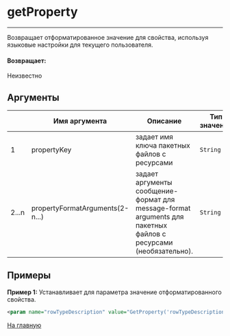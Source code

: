 # getProperty

---

Возвращает отформатированное значение для свойства, используя языковые настройки для текущего пользователя.

#### Возвращает:

Неизвестно

## Аргументы

|  | Имя аргумента | Описание | Тип значения |
| --- | --- | --- | --- |
| 1 | propertyKey | задает имя ключа пакетных файлов с ресурсами | `String` |
| 2...n | propertyFormatArguments(2-n...) | задает аргументы сообщение-формат для message-format arguments для пакетных файлов с ресурсами (необязательно). | `String` |

## Примеры

**Пример 1:** Устанавливает для параметра значение отформатированного свойства.
```xml
<param name="rowTypeDescription" value="GetProperty('rowTypeDescription.account.txt')" />
```



[На главную](./ecmfunctions/)